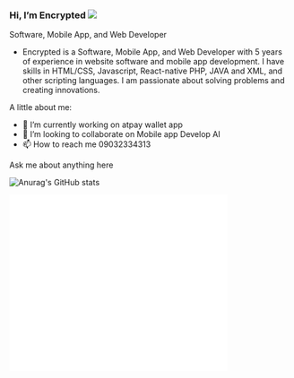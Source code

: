  ### Hi, I’m Encrypted  <img src="https://raw.githubusercontent.com/MartinHeinz/MartinHeinz/master/wave.gif" width="40px">
 
Software, Mobile App, and Web Developer

- Encrypted is a Software, Mobile App, and Web Developer with 5 years of experience in website software and mobile app development. I have skills in HTML/CSS, Javascript, React-native PHP, JAVA and XML, and other scripting languages. I am passionate about solving problems and creating innovations.

A little about me:

- 🌱 I’m currently working on atpay wallet app
- 💞️ I’m looking to collaborate on Mobile app Develop AI
- 📫 How to reach me 09032334313


Ask me about anything here


<!-- [![Anurag's github stats](https://github-readme-stats.vercel.app/api?username=encrip)](https://github.com/encrip/github-readme-stats) -->

<!---
encrip/encrip is a ✨ special ✨ repository because its `README.md` (this file) appears on your GitHub profile.
You can click the Preview link to take a look at your changes.
--->

<!-- ![Anurag's GitHub stats](https://github-readme-stats.vercel.app/api?username=encrip&show_icons=true&theme=radical) -->
<!-- [Anurag's GitHub stats](https://github-readme-stats.vercel.app/api?username=encrip&show_icons=true) -->
<!-- [![Anurag's GitHub stats](https://github-readme-stats.vercel.app/api?username=encrip)](https://github.com/anuraghazra/github-readme-stats) --> 

![Anurag's GitHub stats](https://github-readme-stats.vercel.app/api?username=encrip&show_icons=true)

<!-- [![Top Langs](https://github-readme-stats.vercel.app/api/top-langs/?username=encrip&layout=compact&show_icons=true)](https://github.com/encrip/github-readme-stats) -->

<!-- [![Top Langs](https://github-readme-stats.vercel.app/api/top-langs/?username=encrip&langs_count=8)](https://github.com/encrip/github-readme-stats) -->


<!-- [<img align="left" width="390" alt="🦑" src="https://github.com/lowlighter/lowlighter/blob/master/metrics.svg">](https://github.com/lowlighter/metrics) -->
<!-- [<img align="right" width="150" alt="🦑" src="https://count.getloli.com/get/@:lowlighter?theme=rule34">](https://www.youtube.com/watch?v=PqXPW0oBKgg) -->
<!-- [<img align="right" width="390" alt="🦑" src="https://github.com/lowlighter/lowlighter/blob/master/metrics.personal.anilist.svg">](https://github.com/lowlighter/metrics) -->

[<img align="left" width="390" alt="🦑" src="https://github.com/lowlighter/lowlighter/blob/master/metrics.personal.achievements.svg">](https://github.com/lowlighter/metrics)
<!-- [<img align="right" width="390" alt="🦑" src="https://github.com/lowlighter/lowlighter/blob/master/metrics.personal.sponsors.svg">](https://github.com/lowlighter/metrics) -->

<!-- [![](https://user-images.githubusercontent.com/22963968/130322172-4e4996cd-eb3d-4013-9fc2-47e573413310.png)](#) -->
<!-- Farewell Miura: https://user-images.githubusercontent.com/22963968/119890439-1ff29f00-bf38-11eb-8515-d0a9c3c8a6b6.png -->
<!-- First steps with JavaScript: https://user-images.githubusercontent.com/22963968/114021347-e3c48b80-9870-11eb-8bc8-998bf39b4d0d.png -->






